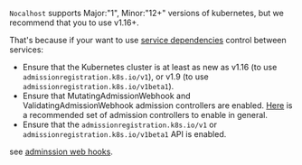 `Nocalhost` supports Major:"1", Minor:"12+" versions of kubernetes, but we recommend that you to use v1.16+.



That's because if your want to use [service dependencies](/References/service-dependency) control between services:

- Ensure that the Kubernetes cluster is at least as new as v1.16 (to use `admissionregistration.k8s.io/v1`), or v1.9 (to use `admissionregistration.k8s.io/v1beta1`).
- Ensure that MutatingAdmissionWebhook and ValidatingAdmissionWebhook admission controllers are enabled. [Here](https://kubernetes.io/docs/reference/access-authn-authz/admission-controllers/#is-there-a-recommended-set-of-admission-controllers-to-use) is a recommended set of admission controllers to enable in general.
- Ensure that the `admissionregistration.k8s.io/v1` or `admissionregistration.k8s.io/v1beta1` API is enabled.

see [adminssion web hooks](https://kubernetes.io/docs/reference/access-authn-authz/extensible-admission-controllers/#prerequisites).